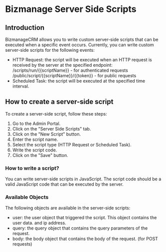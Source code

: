 # Bizmanage Server Side Scripts

## Introduction
BizmanageCRM allows you to write custom server-side scripts that can be executed when a specific event occurs.
Currently, you can write custom server-side scripts for the following events:
- HTTP Request:
    the script will be executed when an HTTP request is received by the server at the specified endpoint:
        /scripts/run/{{scriptName}} - for authenticated requests
        /public/script/{{scriptName}}/{{token}} - for public requests
- Scheduled Task:
    the script will be executed at the specified time interval.


## How to create a server-side script
To create a server-side script, follow these steps:
1. Go to the Admin Portal.
2. Click on the "Server Side Scripts" tab.
3. Click on the "New Script" button.
4. Enter the script name.
5. Select the script type (HTTP Request or Scheduled Task).
6. Write the script code.
7. Click on the "Save" button.

### How to write a script?
You can write server-side scripts in JavaScript. The script code should be a valid JavaScript code that can be executed by the server.

### Available Objects
The following objects are available in the server-side scripts:
- user: the user object that triggered the script. This object contains the user data. and ip address.
- query: the query object that contains the query parameters of the request.
- body: the body object that contains the body of the request. (for POST requests)